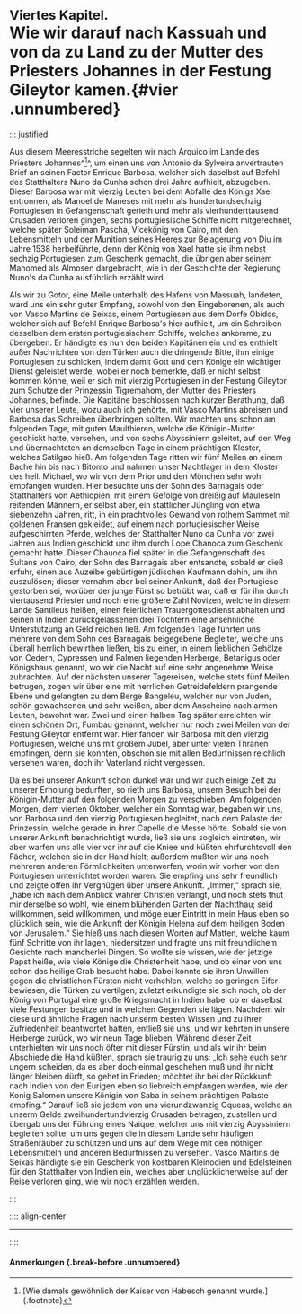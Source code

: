 # <small>Viertes Kapitel.</small><br />Wie wir darauf nach Kassuah und von da zu Land zu der Mutter des Priesters Johannes in der Festung Gileytor kamen.{#vier .unnumbered}

::: justified

Aus diesem Meeresstriche segelten wir nach Arquico im Lande des Priesters
Johannes^[^0041]^, um einen uns von Antonio da Sylveira anvertrauten Brief an seinen
Factor Enrique Barbosa, welcher sich daselbst auf Befehl des Statthalters Nuno
da Cunha schon drei Jahre aufhielt, abzugeben. Dieser Barbosa war mit vierzig
Leuten bei dem Abfalle des Königs Xael entronnen, als Manoel de Maneses mit mehr
als hundertundsechzig Portugiesen in Gefangenschaft gerieth und mehr als
vierhunderttausend Crusaden verloren gingen, sechs portugiesische Schiffe nicht
mitgerechnet, welche später Soleiman Pascha, Vicekönig von Cairo, mit den
Lebensmitteln und der Munition seines Heeres zur Belagerung von Diu im Jahre
1538 herbeiführte, denn der König von Xael hatte sie ihm nebst sechzig
Portugiesen zum Geschenk gemacht, die übrigen aber seinem Mahomed als Almosen
dargebracht, wie in der Geschichte der Regierung Nuno's da Cunha ausführlich
erzählt wird.

Als wir zu Gotor, eine Meile unterhalb des Hafens von Massuah, landeten, ward
uns ein sehr guter Empfang, sowohl von den Eingeborenen, als auch von Vasco
Martins de Seixas, einem Portugiesen aus dem Dorfe Obidos, welcher sich auf
Befehl Enrique Barbosa's hier aufhielt, um ein Schreiben desselben dem ersten
portugiesischem Schiffe, welches ankomme, zu übergeben. Er händigte es nun den
beiden Kapitänen ein und es enthielt außer Nachrichten von den Türken auch die
dringende Bitte, ihm einige Portugiesen zu schicken, indem damit Gott und dem
Könige ein wichtiger Dienst geleistet werde, wobei er noch bemerkte, daß er
nicht selbst kommen könne, weil er sich mit vierzig Portugiesen in der Festung
Gileytor zum Schutze der Prinzessin Tigremahom, der Mutter des Priesters
Johannes, befinde. Die Kapitäne beschlossen nach kurzer Berathung, daß vier
unserer Leute, wozu auch ich gehörte, mit Vasco Martins abreisen und Barbosa das
Schreiben überbringen sollten. Wir machten uns schon am folgenden Tage, mit
guten Maulthieren, welche die Königin-Mutter geschickt hatte, versehen, und von
sechs Abyssiniern geleitet, auf den Weg und übernachteten an demselben Tage in
einem prächtigen Kloster, welches Satilgao hieß. Am folgenden Tage ritten wir
fünf Meilen an einem Bache hin bis nach Bitonto und nahmen unser Nachtlager in
dem Kloster des heil. Michael, wo wir von dem Prior und den Mönchen sehr wohl
empfangen wurden. Hier besuchte uns der Sohn des Barnagais oder Statthalters von
Aethiopien, mit einem Gefolge von dreißig auf Mauleseln reitenden Männern, er
selbst aber, ein stattlicher Jüngling von etwa siebenzehn Jahren, ritt, in ein
prachtvolles Gewand von rothem Sammet mit goldenen Fransen gekleidet, auf einem
nach portugiesischer Weise aufgeschirrten Pferde, welches der Statthalter Nuno
da Cunha vor zwei Jahren aus Indien geschickt und ihm durch Lope Chanoca zum
Geschenk gemacht hatte. Dieser Chauoca fiel später in die Gefangenschaft des
Sultans von Cairo, der Sohn des Barnagais aber entsandte, sobald er dieß erfuhr,
einen aus Auzeibe gebürtigen jüdischen Kaufmann dahin, um ihn auszulösen; dieser
vernahm aber bei seiner Ankunft, daß der Portugiese gestorben sei, worüber der
junge Fürst so betrübt war, daß er für ihn durch viertausend Priester und noch
eine größere Zahl Novizen, welche in diesem Lande Santileus heißen, einen
feierlichen Trauergottesdienst abhalten und seinen in Indien zurückgelassenen
drei Töchtern eine ansehnliche Unterstützung an Geld reichen ließ. Am folgenden
Tage führten uns mehrere von dem Sohn des Barnagais beigegebene Begleiter,
welche uns überall herrlich bewirthen ließen, bis zu einer, in einem lieblichen
Gehölze von Cedern, Cypressen und Palmen liegenden Herberge, Betanigus oder
Königshaus genannt, wo wir die Nacht auf eine sehr angenehme Weise zubrachten.
Auf der nächsten unserer Tagereisen, welche stets fünf Meilen betrugen, zogen
wir über eine mit herrlichen Getreidefeldern prangende Ebene und gelangten zu
dem Berge Bangeleu, welcher nur von Juden, schön gewachsenen und sehr weißen,
aber dem Anscheine nach armen Leuten, bewohnt war. Zwei und einen halben Tag
später erreichten wir einen schönen Ort, Fumbau genannt, welcher nur noch zwei
Meilen von der Festung Gileytor entfernt war. Hier fanden wir Barbosa mit den
vierzig Portugiesen, welche uns mit großem Jubel, aber unter vielen Thränen
empfingen, denn sie konnten, obschon sie mit allen Bedürfnissen reichlich
versehen waren, doch ihr Vaterland nicht vergessen.

Da es bei unserer Ankunft schon dunkel war und wir auch einige Zeit zu unserer
Erholung bedurften, so rieth uns Barbosa, unsern Besuch bei der Königin-Mutter
auf den folgenden Morgen zu verschieben. Am folgenden Morgen, dem vierten
Oktober, welcher ein Sonntag war, begaben wir uns, von Barbosa und den vierzig
Portugiesen begleitet, nach dem Palaste der Prinzessin, welche gerade in ihrer
Capelle die Messe hörte. Sobald sie von unserer Ankunft benachrichtigt wurde,
ließ sie uns sogleich eintreten, wir aber warfen uns alle vier vor ihr auf die
Kniee und küßten ehrfurchtsvoll den Fächer, welchen sie in der Hand hielt;
außerdem mußten wir uns noch mehreren anderen Förmlichkeiten unterwerfen, worin
wir vorher von den Portugiesen unterrichtet worden waren. Sie empfing uns sehr
freundlich und zeigte offen ihr Vergnügen über unsere Ankunft. „Immer,“ sprach
sie, „habe ich nach dem Anblick wahrer Christen verlangt, und noch stets thut
mir derselbe so wohl, wie einem blühenden Garten der Nachtthau; seid willkommen,
seid willkommen, und möge euer Eintritt in mein Haus eben so glücklich sein, wie
die Ankunft der Königin Helena auf dem heiligen Boden von Jerusalem.“ Sie hieß
uns nach diesen Worten auf Matten, welche kaum fünf Schritte von ihr lagen,
niedersitzen und fragte uns mit freundlichem Gesichte nach mancherlei Dingen. So
wollte sie wissen, wie der jetzige Papst heiße, wie viele Könige die
Christenheit habe, und ob einer von uns schon das heilige Grab besucht habe.
Dabei konnte sie ihren Unwillen gegen die christlichen Fürsten nicht verhehlen,
welche so geringen Eifer bewiesen, die Türken zu vertilgen; zuletzt erkundigte
sie sich noch, ob der König von Portugal eine große Kriegsmacht in Indien habe,
ob er daselbst viele Festungen besitze und in welchen Gegenden sie lägen.
Nachdem wir diese und ähnliche Fragen nach unserm besten Wissen und zu ihrer
Zufriedenheit beantwortet hatten, entließ sie uns, und wir kehrten in unsere
Herberge zurück, wo wir neun Tage blieben. Während dieser Zeit unterhielten wir
uns noch öfter mit dieser Fürstin, und als wir ihr beim Abschiede die Hand
küßten, sprach sie traurig zu uns: „Ich sehe euch sehr ungern scheiden, da es
aber doch einmal geschehen muß und ihr nicht länger bleiben dürft, so gehet in
Frieden; möchtet ihr bei der Rückkunft nach Indien von den Eurigen eben so
liebreich empfangen werden, wie der Konig Salomon unsere Königin von Saba in
seinem prächtigen Palaste empfing.“ Darauf ließ sie jedem von uns vierundzwanzig
Oqueas, welche an unserm Gelde zweihundertundvierzig Crusaden betragen,
zustellen und übergab uns der Führung eines Naique, welcher uns mit vierzig
Abyssiniern begleiten sollte, um uns gegen die in diesem Lande sehr häufigen
Straßenräuber zu schützen und uns auf dem Wege mit den nöthigen Lebensmitteln
und anderen Bedürfnissen zu versehen. Vasco Martins de Seixas händigte sie ein
Geschenk von kostbaren Kleinodien und Edelsteinen für den Statthalter von Indien
ein, welches aber unglücklicherweise auf der Reise verloren ging, wie wir noch
erzählen werden.

:::

:::: align-center
****
::::


#### **Anmerkungen** {.break-before .unnumbered}

[^0041]: [Wie damals gewöhnlich der Kaiser von Habesch genannt wurde.]{.footnote}

